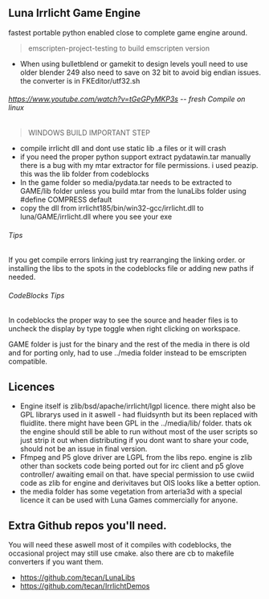 ## Luna Irrlicht Game Engine 
fastest portable python enabled close to complete game engine around.
> emscripten-project-testing to build emscripten version
- When using bulletblend or gamekit to design levels youll need to use older blender 249 also need to save on 32 bit to avoid big endian issues. the converter is in FKEditor/utf32.sh

###### https://www.youtube.com/watch?v=tGeGPyMKP3s -- fresh Compile on linux

> WINDOWS BUILD
IMPORTANT STEP
- compile irrlicht dll and dont use static lib .a files or it will crash
- if you need the proper python support extract pydatawin.tar manually there is a bug with my mtar extractor for file permissions. i used peazip. this was the lib folder from codeblocks
- In the game folder so media/pydata.tar needs to be extracted to GAME/lib folder unless you build mtar from the lunaLibs folder using #define COMPRESS default
- copy the dll from irrlicht185/bin/win32-gcc/irrlicht.dll to luna/GAME/irrlicht.dll where you see your exe

###### Tips
If you get compile errors linking just try rearranging the linking order. or installing the libs to the spots in the codeblocks file or adding new paths if needed.

###### CodeBlocks Tips
In codeblocks the proper way to see the source and header files is to uncheck the display by type toggle when right clicking on workspace.

GAME folder is just for the binary and the rest of the media in there is old and for porting only, had to use ../media folder instead to be emscripten compatible.

## Licences
- Engine itself is zlib/bsd/apache/irrlicht/lgpl licence. there might also be GPL librarys used in it aswell - had fluidsynth but its been replaced with fluidlite. there might have been GPL in the ../media/lib/ folder. thats ok the engine should still be able to run without most of the user scripts so just strip it out when distributing if you dont want to share your code, should not be an issue in final version.
- Ffmpeg and P5 glove driver are LGPL from the libs repo.
engine is zlib other than sockets code being ported out for irc client and p5 glove controller/ awaiting email on that.
have special permission to use cwiid code as zlib for engine and derivitaves but OIS looks like a better option.
- the media folder has some vegetation from arteria3d with a special licence it can be used with Luna Games commercially for anyone.



## Extra Github repos you'll need.
You will need these aswell most of it compiles with codeblocks, the occasional project may still use cmake. also there are cb to makefile converters if you want them.

- https://github.com/tecan/LunaLibs
- https://github.com/tecan/IrrlichtDemos
